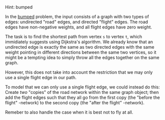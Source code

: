 Hint: bumped

In the [bumped](https://uib.kattis.com/problems/bumped) problem,
the input consists of a graph with two types of edges: undirected
"road" edges, and directed "flight" edges. The road edges have
non-negative weights, and all flight edges have zero weight.

The task is to find the shortest path from vertex `s` to
vertex `t`, which immidiately suggests using Dijkstra's algorithm.
We already know that an undirected edge is exactly the same as two
directed edges with the same weight pointing in different directions
between the same two vertices, so it might be a tempting idea to
simply throw all the edges together on the same graph.

However, this does not take into account the restriction that we may
only use a single flight edge in our path.

To model that we can only use a single flight edge, we could instead
do this: Create *two* "copies" of the road network within the same graph
object; then add the flight edges such that they all go from the first
copy (the "before the flight" -network) to the second copy (the "after the flight" -network).

Remeber to also handle the case when it is best not to fly at all.

